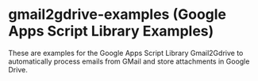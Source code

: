 # gmail2gdrive-examples (Google Apps Script Library Examples)

These are examples for the Google Apps Script Library Gmail2Gdrive to automatically process emails from GMail and store attachments in Google Drive.
